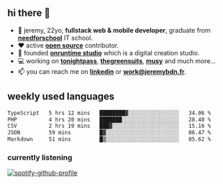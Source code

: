 ## hi there 👋

- 👦 jeremy,  22yo, **fullstack web & mobile developer**, graduate from **[needforschool](https://www.needfor-school.com/)** IT school.
- ❤️ active **[open source](https://github.com/jerembdn)** contributor.
- 🧠 founded **[onruntime studio](https://github.com/onruntime)** which is a digital creation studio.
- 💻 working on **[tonightpass](https://tonightpass.com)**, **[thegreensuits](https://thegreensuits.fr)**, **[musy](https://github.com/musyapp)** and much more...
- 📫 you can reach me on **[linkedin](https://www.linkedin.com/in/jeremybdn/)** or **[work@jeremybdn.fr](mailto:work@jeremybdn.fr)**.

## weekly used languages

<!--START_SECTION:waka-->

```txt
TypeScript   5 hrs 12 mins   ████████▓░░░░░░░░░░░░░░░░   34.06 %
PHP          4 hrs 20 mins   ███████░░░░░░░░░░░░░░░░░░   28.40 %
CSV          2 hrs 19 mins   ███▓░░░░░░░░░░░░░░░░░░░░░   15.16 %
JSON         59 mins         █▓░░░░░░░░░░░░░░░░░░░░░░░   06.47 %
Markdown     51 mins         █▒░░░░░░░░░░░░░░░░░░░░░░░   05.62 %
```

<!--END_SECTION:waka-->

### currently listening
[![spotify-github-profile](https://spotify-github-profile.vercel.app/api/view?uid=31ugdvkonmhxzbnkai2r7ue2empe&cover_image=true&theme=natemoo-re&show_offline=false&background_color=121212&bar_color=3356d7&bar_color_cover=false)](https://open.spotify.com/user/31225jnpumbhbpldcz2wjg24aymi)
